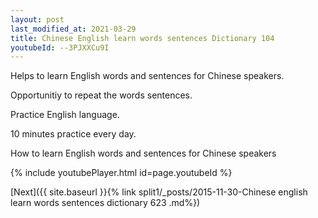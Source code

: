 ```yaml
---
layout: post
last_modified_at: 2021-03-29
title: Chinese English learn words sentences Dictionary 104 
youtubeId: --3PJXXCu9I
---
```

 
 
Helps to learn English words and sentences for Chinese speakers.

Opportunitiy to repeat the words sentences. 

Practice English language. 
 
10 minutes practice every day. 
 
How to learn English words and sentences for Chinese speakers 
 
{% include youtubePlayer.html id=page.youtubeId %}
 
 
[Next]({{ site.baseurl }}{% link  split1/_posts/2015-11-30-Chinese english learn words sentences dictionary 623 .md%})
 

